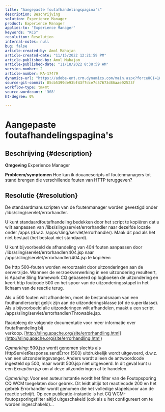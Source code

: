 ```yaml
---
title: "Aangepaste foutafhandelingspagina's"
description: Beschrijving
solution: Experience Manager
product: Experience Manager
applies-to: "Experience Manager"
keywords: "KCS"
resolution: Resolution
internal-notes: null
bug: false
article-created-by: Amol Mahajan
article-created-date: "11/15/2022 12:21:59 PM"
article-published-by: Amol Mahajan
article-published-date: "11/18/2022 8:38:59 AM"
version-number: 2
article-number: KA-17479
dynamics-url: "https://adobe-ent.crm.dynamics.com/main.aspx?forceUCI=1&pagetype=entityrecord&etn=knowledgearticle&id=9c776318-e064-ed11-9561-6045bd006a22"
source-git-commit: 85cb5399de93bf43f7dce7c57673d86aae92523f
workflow-type: tm+mt
source-wordcount: '308'
ht-degree: 0%

---
```


# Aangepaste foutafhandelingspagina&#39;s

## Beschrijving {#description}

<b>Omgeving</b>
Experience Manager


<b>Probleem/symptomen</b>
Hoe kan ik douanescripts of foutenmanagers tot stand brengen die verschillende fouten van HTTP teruggeven?


## Resolutie {#resolution}


De standaardmanuscripten van de foutenmanager worden gevestigd onder /libs/sling/servlet/errorhandler.

U kunt standaardfoutafhandeling bedekken door het script te kopiëren dat u wilt aanpassen van /libs/sling/servlet/errorhandler naar dezelfde locatie onder /apps (d.w.z. /apps/sling/servlet/errorhandler). Maak dit pad als het niet bestaat (het bestaat niet standaard).

U kunt bijvoorbeeld de afhandeling van 404 fouten aanpassen door /libs/sling/servlet/errorhandler/404.jsp naar /apps/sling/servlet/errorhandler/404.jsp te kopiëren

De http 500-fouten worden veroorzaakt door uitzonderingen aan de serverzijde. Wanneer de verzoekverwerking in een uitzondering resulteert, is Apache Sling framework CQ gebaseerd op logboeken de uitzondering en keert http foutcode 500 en het spoor van de uitzonderingsstapel in het lichaam van de reactie terug.

Als u 500 fouten wilt afhandelen, moet de bestandsnaam van een fouthandlerscript gelijk zijn aan de uitzonderingsklasse (of de superklasse). Als u bijvoorbeeld alle uitzonderingen wilt afhandelen, maakt u een script /apps/sling/servlet/errorhandler/Throwable.jsp.

Raadpleeg de volgende documentatie voor meer informatie over foutafhandeling bij verkoop. [http://sling.apache.org/site/errorhandling.html](http://sling.apache.org/site/errorhandling.html)

*Opmerking*: 500.jsp wordt genomen slechts als HttpServletResponse.sendError (500) uitdrukkelijk wordt uitgevoerd, d.w.z. van een uitzonderingsvanger.
Anders wordt alleen de antwoordcode ingesteld op 500, maar wordt 500.jsp niet uitgevoerd.
In dit geval kunt u een *Exception.jsp* om al deze uitzonderingen af te handelen.

*Opmerking*: Voor een auteurinstantie wordt het filter van de Foutopsporing CQ WCM toegelaten door gebrek. Dit leidt altijd tot reactiecode 200 en het gebrek Errorhandler wordt genomen die het volledige stapelspoor aan de reactie schrijft. Op een publicatie-instantie is het CQ WCM-foutopsporingsfilter altijd uitgeschakeld (ook als u het configureert om te worden ingeschakeld)...
